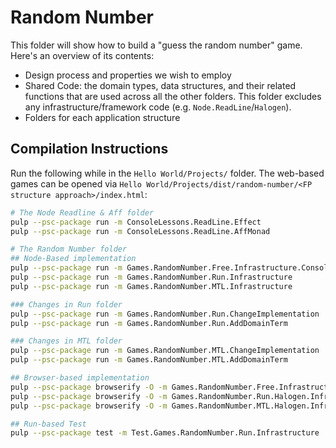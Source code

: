 # Random Number

This folder will show how to build a "guess the random number" game. Here's an overview of its contents:
- Design process and properties we wish to employ
- Shared Code: the domain types, data structures, and their related functions that are used across all the other folders. This folder excludes any infrastructure/framework code (e.g. `Node.ReadLine`/`Halogen`).
- Folders for each application structure

## Compilation Instructions

Run the following while in the `Hello World/Projects/` folder. The web-based games can be opened via `Hello World/Projects/dist/random-number/<FP structure approach>/index.html`:
```bash
# The Node Readline & Aff folder
pulp --psc-package run -m ConsoleLessons.ReadLine.Effect
pulp --psc-package run -m ConsoleLessons.ReadLine.AffMonad

# The Random Number folder
## Node-Based implementation
pulp --psc-package run -m Games.RandomNumber.Free.Infrastructure.Console
pulp --psc-package run -m Games.RandomNumber.Run.Infrastructure
pulp --psc-package run -m Games.RandomNumber.MTL.Infrastructure

### Changes in Run folder
pulp --psc-package run -m Games.RandomNumber.Run.ChangeImplementation
pulp --psc-package run -m Games.RandomNumber.Run.AddDomainTerm

### Changes in MTL folder
pulp --psc-package run -m Games.RandomNumber.MTL.ChangeImplementation
pulp --psc-package run -m Games.RandomNumber.MTL.AddDomainTerm

## Browser-based implementation
pulp --psc-package browserify -O -m Games.RandomNumber.Free.Infrastructure.Halogen.Web --to dist/random-number/free/app.js
pulp --psc-package browserify -O -m Games.RandomNumber.Run.Halogen.Infrastructure --to dist/random-number/run/app.js
pulp --psc-package browserify -O -m Games.RandomNumber.MTL.Halogen.Infrastructure --to dist/random-number/mtl/app.js

## Run-based Test
pulp --psc-package test -m Test.Games.RandomNumber.Run.Infrastructure
```
